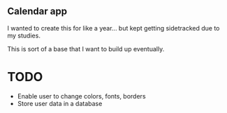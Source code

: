 ## Calendar app

I wanted to create this for like a year... but kept getting sidetracked due to my studies.

This is sort of a base that I want to build up eventually.

# TODO

- Enable user to change colors, fonts, borders
- Store user data in a database